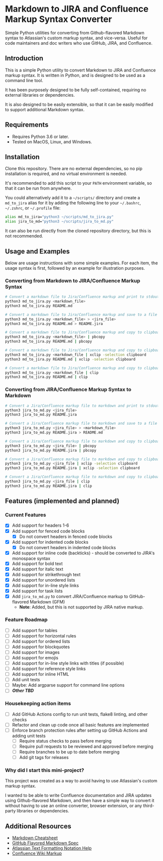 # Markdown to JIRA and Confluence Markup Syntax Converter

Simple Python utilities for converting from Github-flavored Markdown syntax to Atlassian's custom markup syntax, and vice-versa. Useful for code maintainers and doc writers who use GitHub, JIRA, and Confluence.

## Introduction

This is a simple Python utility to convert Markdown to JIRA and Confluence
markup syntax. It is written in Python, and is designed to be used as a command line tool.

It has been purposely designed to be fully self-contained, requiring no external libraries or dependencies.

It is also designed to be easily extensible, so that it can be easily modified to support additional Markdown syntax.

## Requirements

* Requires Python 3.6 or later.
* Tested on MacOS, Linux, and Windows.

## Installation

Clone this repository. There are no external dependencies, so no pip installation is required, and no virtual environment is needed.

It's recommended to add this script to your `PATH` environment variable, so that it can be run from anywhere. 

You could alternatively add it to a `~/scripts/` directory and create a `md_to_jira` alias for it by adding the following line to your `~/.bashrc`, `~/.zshrc`, or `~/.profile` file:

```bash
alias md_to_jira="python3 ~/scripts/md_to_jira.py"
alias jira_to_md="python3 ~/scripts/jira_to_md.py"
```

It can also be run directly from the cloned repository directory, but this is not recommended.

## Usage and Examples

Below are usage instructions with some simple examples. For each item, the usage syntax is first, followed by an example for illustration purposes.

### Converting from Markdown to JIRA/Confluence Markup Syntax

```bash
# Convert a markdown file to Jira/Confluence markup and print to stdout
python3 md_to_jira.py <markdown_file>
python3 md_to_jira.py README.md
```

```bash
# Convert a markdown file to Jira/Confluence markup and save to a file
python3 md_to_jira.py <markdown_file> > <jira_file>
python3 md_to_jira.py README.md > README.jira
```

```bash
# Convert a markdown file to Jira/Confluence markup and copy to clipboard (MacOS)
python3 md_to_jira.py <markdown_file> | pbcopy
python3 md_to_jira.py README.md | pbcopy
```

```bash
# Convert a markdown file to Jira/Confluence markup and copy to clipboard (Linux)
python3 md_to_jira.py <markdown_file | xclip -selection clipboard
python3 md_to_jira.py README.md | xclip -selection clipboard
```

```bash
# Convert a markdown file to Jira/Confluence markup and copy to clipboard (Windows)
python3 md_to_jira.py <markdown_file | clip
python3 md_to_jira.py README.md | clip
```

### Converting from JIRA/Confluence Markup Syntax to Markdown

```bash
# Convert a Jira/Confluence markup file to markdown and print to stdout
python3 jira_to_md.py <jira_file>
python3 jira_to_md.py README.jira
```

```bash
# Convert a Jira/Confluence markup file to markdown and save to a file
python3 jira_to_md.py <jira_file> > <markdown_file>
python3 jira_to_md.py README.jira > README.md
```

```bash
# Convert a Jira/Confluence markup file to markdown and copy to clipboard (MacOS)
python3 jira_to_md.py <jira_file> | pbcopy
python3 jira_to_md.py README.jira | pbcopy
```

```bash
# Convert a Jira/Confluence markup file to markdown and copy to clipboard (Linux)
python3 jira_to_md.py <jira_file | xclip -selection clipboard
python3 jira_to_md.py README.jira | xclip -selection clipboard
```

```bash
# Convert a Jira/Confluence markup file to markdown and copy to clipboard (Windows)
python3 jira_to_md.py <jira_file | clip
python3 jira_to_md.py README.jira | clip
```

## Features (implemented and planned)

### Current Features
- [x] Add support for headers 1-6
- [x] Add support for fenced code blocks
    - [x] Do not convert headers in fenced code blocks
- [x] Add support for indented code blocks
    - [x] Do not convert headers in indented code blocks
- [x] Add support for inline code (backticks) - should be converted to JIRA's monospace syntax
- [x] Add support for bold text
- [x] Add support for italic text
- [x] Add support for strikethrough text
- [x] Add support for unordered lists
- [x] Add support for in-line style links
- [x] Add support for task lists
- [x] Add `jira_to_md.py` to convert JIRA/Confluence markup to GitHub-flavored Markdown (GFM)
    * **Note**: Added, but this is not supported by JIRA native markup.

### Feature Roadmap
- [ ] Add support for tables
- [ ] Add support for horizontal rules
- [ ] Add support for ordered lists
- [ ] Add support for blockquotes
- [ ] Add support for images
- [ ] Add support for emojis
- [ ] Add support for in-line style links with titles (if possible)
- [ ] Add support for reference style links
- [ ] Add support for inline HTML
- [ ] Add unit tests
- [ ] Maybe: Add argparse support for command line options
- [ ] **_Other TBD_**

### Housekeeping action items
- [ ] Add GitHub Actions config to run unit tests, flake8 linting, and other checks
- [ ] Refactor and clean up code once all basic features are implemented
- [ ] Enforce branch protection rules after setting up GitHub Actions and adding unit tests
    - [ ] Require status checks to pass before merging
    - [ ] Require pull requests to be reviewed and approved before merging
    - [ ] Require branches to be up to date before merging
    - [ ] Add git tags for releases

### Why did I start this mini-project?

This project was created as a way to avoid having to use Atlassian's custom markup syntax.

I wanted to be able to write Confluence documentation and JIRA updates using Github-flavored Markdown, and then have a simple way to convert it without having to use an online converter, browser extension, or any third-party libraries or dependencies.

## Additional Resources
* [Markdown Cheatsheet](https://github.com/adam-p/markdown-here/wiki/Markdown-Cheatsheet)
* [GitHub Flavored Markdown Spec](https://github.github.com/gfm/)
* [Atlassian Text Formatting Notation Help](https://jira.atlassian.com/secure/WikiRendererHelpAction.jspa?section=all)
* [Confluence Wiki Markup](https://confluence.atlassian.com/doc/confluence-wiki-markup-251003035.html)
